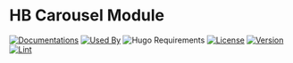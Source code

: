 # HB Carousel Module

[![Documentations](https://img.shields.io/badge/docs-references-blue?logo=hugo&style=flat-square)](https://hb.hugomods.com)
[![Used By](https://img.shields.io/badge/dynamic/json?color=success&label=used+by&query=repositories_humanize&logo=hugo&style=flat-square&url=https://api.razonyang.com/v1/github/dependents/hbstack/carousel)](https://github.com/hbstack/carousel/network/dependents)
![Hugo Requirements](https://img.shields.io/badge/dynamic/json?color=important&label=requirements&query=requirements&logo=hugo&style=flat-square&url=https://api.razonyang.com/v1/hugo/modules/github.com/hbstack/carousel)
[![License](https://img.shields.io/github/license/hbstack/carousel?style=flat-square)](https://github.com/hbstack/carousel/blob/main/LICENSE)
[![Version](https://img.shields.io/badge/dynamic/json?color=blue&label=version&query=name&url=https://api.razonyang.com/v1/github/tag/hbstack/carousel&style=flat-square)](https://github.com/hbstack/carousel/tags)
[![Lint](https://github.com/hbstack/carousel/actions/workflows/lint.yml/badge.svg?style=flat-square)](https://github.com/hbstack/carousel/actions/workflows/lint.yml)
